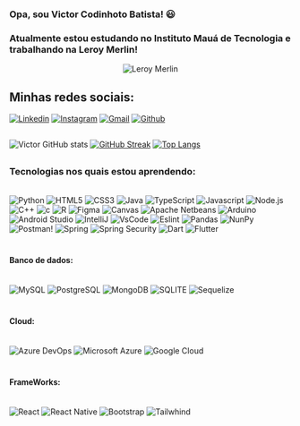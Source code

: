 ### Opa, sou Victor Codinhoto Batista! 😃

### Atualmente estou estudando no Instituto Mauá de Tecnologia e trabalhando na Leroy Merlin!
<div id="header" align="center">
  
![Leroy Merlin](https://worldvectorlogo.com/logos/leroy-merlin.svg)

</div>

## Minhas redes sociais:

[![Linkedin](https://img.shields.io/badge/LinkedIn-0077B5?style=for-the-badge&logo=linkedin&logoColor=white)](https://www.linkedin.com/in/victor-codinhoto-batista-b34297286/)
[![Instagram](https://img.shields.io/badge/Instagram-E4405F?style=for-the-badge&logo=instagram&logoColor=white)](https://www.instagram.com/victor_codinhoto/)
[![Gmail](https://img.shields.io/badge/Gmail-D14836?style=for-the-badge&logo=gmail&logoColor=white)](https://mail.google.com/mail/u/0/?tab=rm&ogbl#inbox?compose=DmwnWrRlRHrGxjXPvbGrkGFChBvFLsrCKFZRTfLFpRwTRmVpzMCHMLbWPmDCjNNcvrnRpxhdtqWv)
[![Github](https://img.shields.io/badge/GitHub-100000?style=for-the-badge&logo=github&logoColor=white)](https://github.com/VictorCodinhoto/VictorCodinhoto/edit/main/README.md)


##


![Victor GitHub stats](https://github-readme-stats.vercel.app/api?username=VictorCodinhoto&show_icons=true&theme=neon)
[![GitHub Streak](https://github-readme-streak-stats.herokuapp.com?user=VictorCodinhoto&theme=neon&hide_border=true&border_radius=6.5&locale=pt_BR&date_format=j%20M%5B%20Y%5D&card_width=505&card_height=199)](https://git.io/streak-stats)
[![Top Langs](https://github-readme-stats.vercel.app/api/top-langs/?username=VictorCodinhoto&show_icons=true&theme=neon)](https://github.com/anuraghazra/github-readme-stats)

##

### Tecnologias nos quais estou aprendendo:

<div style="display: inline block"><br/>
    <img  alt="Python" src="https://img.shields.io/badge/Python-3776AB?style=for-the-badge&logo=python&logoColor=yellow"/>
    <img  alt="HTML5" src="https://img.shields.io/badge/HTML5-E34F26?style=for-the-badge&logo=html5&logoColor=white"/>
    <img  alt="CSS3" src="https://img.shields.io/badge/CSS3-1572B6?style=for-the-badge&logo=css3&logoColor=white"/>
    <img  alt="Java" src="https://img.shields.io/badge/Java-ED8B00?style=for-the-badge&logo=openjdk&logoColor=white"/>
    <img  alt="TypeScript" src="https://img.shields.io/badge/TypeScript-007ACC?style=for-the-badge&logo=typescript&logoColor=white"/>
    <img  alt="Javascript" src="https://img.shields.io/badge/JavaScript-F7DF1E?style=for-the-badge&logo=javascript&logoColor=black"/>
    <img  alt="Node.js" src="https://img.shields.io/badge/Node.js-43853D?style=for-the-badge&logo=node.js&logoColor=white"/>
    <img  alt="C++" src="https://img.shields.io/badge/C%2B%2B-00599C?style=for-the-badge&logo=c%2B%2B&logoColor=white"/>
    <img  alt="c" src="https://img.shields.io/badge/C-00599C?style=for-the-badge&logo=c&logoColor=white"/>
    <img  alt="R" src="https://img.shields.io/badge/R-276DC3?style=for-the-badge&logo=r&logoColor=white"/>
    <img  alt="Figma" src="https://img.shields.io/badge/Figma-F24E1E?style=for-the-badge&logo=figma&logoColor=white"/>
    <img  alt="Canvas" src="https://img.shields.io/badge/Canva-%2300C4CC.svg?&style=for-the-badge&logo=Canva&logoColor=white"/>
    <img  alt="Apache Netbeans" src="https://img.shields.io/badge/apache%20netbeans-1B6AC6?style=for-the-badge&logo=apache%20netbeans%20IDE&logoColor=white"/>
    <img  alt="Arduino" src="https://img.shields.io/badge/Arduino_IDE-00979D?style=for-the-badge&logo=arduino&logoColor=white"/>
    <img  alt="Android Studio" src="https://img.shields.io/badge/Android_Studio-3DDC84?style=for-the-badge&logo=android-studio&logoColor=white"/>
    <img  alt="IntelliJ" src="https://img.shields.io/badge/IntelliJ_IDEA-000000.svg?style=for-the-badge&logo=intellij-idea&logoColor=white"/>
    <img  alt="VsCode" src="https://img.shields.io/badge/Visual_Studio_Code-0078D4?style=for-the-badge&logo=visual%20studio%20code&logoColor=white"/>
    <img  alt="Eslint" src="https://img.shields.io/badge/eslint-3A33D1?style=for-the-badge&logo=eslint&logoColor=white"/>
    <img  alt="Pandas" src="https://camo.githubusercontent.com/05cab52d05663cecbe47a23ca71075ba81b9080dd50561d0f76eb46e902cfef8/68747470733a2f2f696d672e736869656c64732e696f2f62616467652f70616e6461732d2532333135303435382e7376673f7374796c653d666f722d7468652d6261646765266c6f676f3d70616e646173266c6f676f436f6c6f723d7768697465"/>
    <img  alt="NunPy" src="https://camo.githubusercontent.com/6631ab3e404c95feff2366126736bf6b3759e4be11357ea07405a3527b9a3138/68747470733a2f2f696d672e736869656c64732e696f2f62616467652f6e756d70792d2532333031333234332e7376673f7374796c653d666f722d7468652d6261646765266c6f676f3d6e756d7079266c6f676f436f6c6f723d7768697465"/>
    <img  alt="Postman!" src="https://camo.githubusercontent.com/8bc77ae2c6ec0a97c7692ec54d53c49d3c4637e9c64ee63f7b45cf14a50e8177/68747470733a2f2f696d672e736869656c64732e696f2f62616467652f506f73746d616e2d4646364333373f7374796c653d666f722d7468652d6261646765266c6f676f3d706f73746d616e266c6f676f436f6c6f723d7768697465"/>
    <img  alt="Spring" src="https://img.shields.io/badge/Spring-6DB33F?style=for-the-badge&logo=spring&logoColor=white"/>
    <img  alt="Spring Security" src="https://img.shields.io/badge/Spring_Security-6DB33F?style=for-the-badge&logo=Spring-Security&logoColor=white"/>
    <img  alt="Dart" src="https://img.shields.io/badge/Dart-0175C2?style=for-the-badge&logo=dart&logoColor=white"/>
    <img  alt="Flutter" src="https://img.shields.io/badge/Flutter-02569B?style=for-the-badge&logo=flutter&logoColor=white"/>




</div>

#

#### Banco de dados:
<div style="display: inline block"><br/>
    <img  alt="MySQL" src="https://img.shields.io/badge/MySQL-00000F?style=for-the-badge&logo=mysql&logoColor=white"/>
    <img  alt="PostgreSQL" src="https://img.shields.io/badge/PostgreSQL-316192?style=for-the-badge&logo=postgresql&logoColor=white"/>
    <img  alt="MongoDB" src="https://img.shields.io/badge/MongoDB-4EA94B?style=for-the-badge&logo=mongodb&logoColor=white"/>
    <img  alt="SQLITE" src="https://img.shields.io/badge/SQLite-07405E?style=for-the-badge&logo=sqlite&logoColor=white"/>
    <img  alt="Sequelize" src="https://img.shields.io/badge/sequelize-323330?style=for-the-badge&logo=sequelize&logoColor=blue"/>
</div>


#

#### Cloud:
<div style="display: inline block"><br/>
    <img  alt="Azure DevOps" src="https://img.shields.io/badge/Azure_DevOps-0078D7?style=for-the-badge&logo=azure-devops&logoColor=white"/>
    <img  alt="Microsoft Azure" src="https://img.shields.io/badge/microsoft%20azure-0089D6?style=for-the-badge&logo=microsoft-azure&logoColor=white"/>
    <img  alt="Google Cloud" src="https://img.shields.io/badge/Google_Cloud-4285F4?style=for-the-badge&logo=google-cloud&logoColor=white"/>
    



</div>

#

#### FrameWorks:
<div style="display: inline block"><br/>
    <img  alt="React" src="https://img.shields.io/badge/React-20232A?style=for-the-badge&logo=react&logoColor=61DAFB"/>
    <img  alt="React Native" src="https://img.shields.io/badge/React_Native-20232A?style=for-the-badge&logo=react&logoColor=61DAFB"/>
    <img  alt="Bootstrap" src="https://img.shields.io/badge/Bootstrap-563D7C?style=for-the-badge&logo=bootstrap&logoColor=white"/>
    <img  alt="Tailwhind" src="https://img.shields.io/badge/Tailwind_CSS-38B2AC?style=for-the-badge&logo=tailwind-css&logoColor=white"/>




</div>

